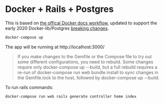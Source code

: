 # Docker + Rails + Postgres

This is based on [the offical Docker docs workflow](https://docs.docker.com/compose/rails/), updated to support the early 2020 Docker-lib/Postgres [breaking changes](https://github.com/docker-library/postgres/issues/681).

```sh
docker-compose up
```

The app will be running at http://localhost:3000/

> If you make changes to the Gemfile or the Compose file to try out some different configurations, you need to rebuild. Some changes require only docker-compose up --build, but a full rebuild requires a re-run of docker-compose run web bundle install to sync changes in the Gemfile.lock to the host, followed by docker-compose up --build.

To run rails commands:

```sh
docker-compose run web rails generate controller home index
```
